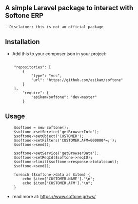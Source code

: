 ## A simple Laravel package to interact with Softone ERP
    
    - Disclaimer: this is not an official package     

## Installation

- Add this to your composer.json in your project:

##
        "repositories": [
            {
                "type": "vcs",
                "url": "https://github.com/asikam/softone"
            }
        ],
            "require": {
                "asikam/softone": "dev-master"
            }

## Usage

        $softone = new Softone();
        $softone->setService('getBrowserInfo');
        $softone->setObject('CUSTOMER');
        $softone->setFilters('CUSTOMER.AFM=000000*=;');
        $softone->send();

        $softone->setService('getBrowserData');
        $softone->setReqId($softone->reqID);
        $softone->limit($softone->response->totalcount);
        $softone->send();

        foreach ($softone->data as $item) {
            echo $item['CUSTOMER.NAME']."\n";
            echo $item['CUSTOMER.AFM']."\n";
        }

- read more at: https://www.softone.gr/ws/
